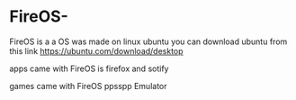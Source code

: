 # FireOS-
FireOS is a a OS was made on linux ubuntu you can download ubuntu from this link https://ubuntu.com/download/desktop

apps came with FireOS is firefox and  sotify

games came with FireOS ppsspp Emulator 
